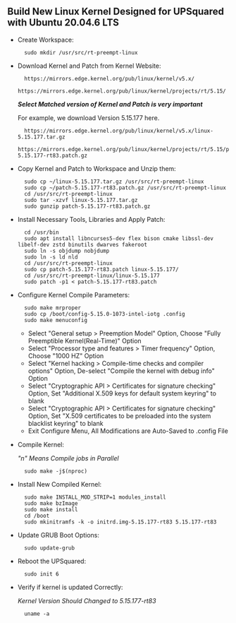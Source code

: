 ## Build New Linux Kernel Designed for UPSquared with Ubuntu 20.04.6 LTS

- Create Workspace:

        sudo mkdir /usr/src/rt-preempt-linux

- Download Kernel and Patch from Kernel Website:

        https://mirrors.edge.kernel.org/pub/linux/kernel/v5.x/
        https://mirrors.edge.kernel.org/pub/linux/kernel/projects/rt/5.15/

    ***Select Matched version of Kernel and Patch is very important***

    For example, we download Version 5.15.177 here.

        https://mirrors.edge.kernel.org/pub/linux/kernel/v5.x/linux-5.15.177.tar.gz
        https://mirrors.edge.kernel.org/pub/linux/kernel/projects/rt/5.15/patch-5.15.177-rt83.patch.gz

- Copy Kernel and Patch to Workspace and Unzip them:

        sudo cp ~/linux-5.15.177.tar.gz /usr/src/rt-preempt-linux
        sudo cp ~/patch-5.15.177-rt83.patch.gz /usr/src/rt-preempt-linux
        cd /usr/src/rt-preempt-linux
        sudo tar -xzvf linux-5.15.177.tar.gz
        sudo gunzip patch-5.15.177-rt83.patch.gz

- Install Necessary Tools, Libraries and Apply Patch:

        cd /usr/bin
        sudo apt install libncurses5-dev flex bison cmake libssl-dev libelf-dev zstd binutils dwarves fakeroot
        sudo ln -s objdump nobjdump
        sudo ln -s ld nld
        cd /usr/src/rt-preempt-linux
        sudo cp patch-5.15.177-rt83.patch linux-5.15.177/
        cd /usr/src/rt-preempt-linux/linux-5.15.177
        sudo patch -p1 < patch-5.15.177-rt83.patch

- Configure Kernel Compile Parameters:

        sudo make mrproper
        sudo cp /boot/config-5.15.0-1073-intel-iotg .config
        sudo make menuconfig

    - Select "General setup > Preemption Model" Option, Choose "Fully Preemptible Kernel(Real-Time)" Option
    - Select "Processor type and features > Timer frequency" Option, Choose "1000 HZ" Option
    - Select "Kernel hacking > Compile-time checks and compiler options" Option, De-select "Compile the kernel with debug info" Option
    - Select "Cryptographic API > Certificates for signature checking" Option, Set "Additional X.509 keys for default system keyring" to blank
    - Select "Cryptographic API > Certificates for signature checking" Option, Set "X.509 certificates to be preloaded into the system blacklist keyring" to blank
    - Exit Configure Menu, All Modifications are Auto-Saved to .config File

- Compile Kernel:

    *"n" Means Compile jobs in Parallel*

        sudo make -j$(nproc)

- Install New Compiled Kernel:

        sudo make INSTALL_MOD_STRIP=1 modules_install
        sudo make bzImage
        sudo make install
        cd /boot
        sudo mkinitramfs -k -o initrd.img-5.15.177-rt83 5.15.177-rt83

- Update GRUB Boot Options:

        sudo update-grub

- Reboot the UPSquared:

        sudo init 6

- Verify if kernel is updated Correctly:

    *Kernel Version Should Changed to 5.15.177-rt83*

        uname -a
